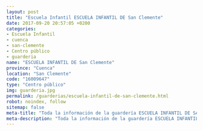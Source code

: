 ```yaml
---
layout: post
title: "Escuela Infantil ESCUELA INFANTIL DE San Clemente"
date: 2017-09-20 20:57:05 +0200
categories:
- Escuela Infantil
- cuenca
- san-clemente
- Centro público
- guarderia
name: "ESCUELA INFANTIL DE San Clemente"
province: "Cuenca"
location: "San Clemente"
code: "16009647"
type: "Centro público"
img: guarderia.jpg
permalink: /guarderias/escuela-infantil-de-san-clemente.html
robot: noindex, follow
sitemap: false
meta-title: "Toda la información de la guardería ESCUELA INFANTIL DE SAN CLEMENTE"
meta-description: "Toda la información de la guardería ESCUELA INFANTIL DE SAN CLEMENTE"
---
```

